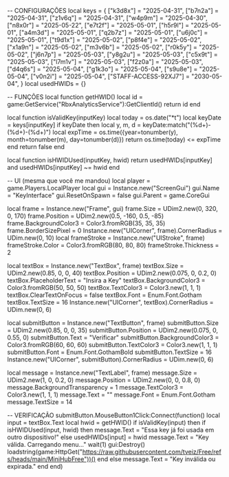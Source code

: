 -- CONFIGURAÇÕES
local keys = {
    ["k3d8x"] = "2025-04-31",
    ["b7n2a"] = "2025-04-31",
    ["z1v6q"] = "2025-04-31",
    ["w4p9m"] = "2025-04-30",
    ["n8x0r"] = "2025-05-22",
    ["e7t2f"] = "2025-05-01",
    ["h5r9l"] = "2025-05-01",
    ["a4m3d"] = "2025-05-01",
    ["q2b7z"] = "2025-05-01",
    ["u6j0c"] = "2025-05-01",
    ["t9d1x"] = "2025-05-02",
    ["p8f4e"] = "2025-05-02",
    ["x1a9n"] = "2025-05-02",
    ["m3v6b"] = "2025-05-02",
    ["r0k5y"] = "2025-05-02",
    ["j6n7p"] = "2025-05-03",
    ["y8g2u"] = "2025-05-03",
    ["c5x9t"] = "2025-05-03",
    ["l7m1v"] = "2025-05-03",
    ["f2z0a"] = "2025-05-03",
    ["d4q6s"] = "2025-05-04",
    ["g1k3o"] = "2025-05-04",
    ["s9u8e"] = "2025-05-04",
    ["v0n2i"] = "2025-05-04",
    ["STAFF-ACCESS-92XJ7"] = "2030-05-04",
}
local usedHWIDs = {}

-- FUNÇÕES
local function getHWID()
    local id = game:GetService("RbxAnalyticsService"):GetClientId()
    return id
end

local function isValidKey(inputKey)
    local today = os.date("*t")
    local keyDate = keys[inputKey]
    if keyDate then
        local y, m, d = keyDate:match("(%d+)-(%d+)-(%d+)")
        local expTime = os.time({year=tonumber(y), month=tonumber(m), day=tonumber(d)})
        return os.time(today) <= expTime
    end
    return false
end

local function isHWIDUsed(inputKey, hwid)
    return usedHWIDs[inputKey] and usedHWIDs[inputKey] ~= hwid
end

-- UI (mesma que você me mandou)
local player = game.Players.LocalPlayer
local gui = Instance.new("ScreenGui")
gui.Name = "KeyInterface"
gui.ResetOnSpawn = false
gui.Parent = game.CoreGui

local frame = Instance.new("Frame", gui)
frame.Size = UDim2.new(0, 320, 0, 170)
frame.Position = UDim2.new(0.5, -160, 0.5, -85)
frame.BackgroundColor3 = Color3.fromRGB(35, 35, 35)
frame.BorderSizePixel = 0
Instance.new("UICorner", frame).CornerRadius = UDim.new(0, 10)
local frameStroke = Instance.new("UIStroke", frame)
frameStroke.Color = Color3.fromRGB(80, 80, 80)
frameStroke.Thickness = 2

local textBox = Instance.new("TextBox", frame)
textBox.Size = UDim2.new(0.85, 0, 0, 40)
textBox.Position = UDim2.new(0.075, 0, 0.2, 0)
textBox.PlaceholderText = "Insira a Key"
textBox.BackgroundColor3 = Color3.fromRGB(50, 50, 50)
textBox.TextColor3 = Color3.new(1, 1, 1)
textBox.ClearTextOnFocus = false
textBox.Font = Enum.Font.Gotham
textBox.TextSize = 16
Instance.new("UICorner", textBox).CornerRadius = UDim.new(0, 6)

local submitButton = Instance.new("TextButton", frame)
submitButton.Size = UDim2.new(0.85, 0, 0, 35)
submitButton.Position = UDim2.new(0.075, 0, 0.55, 0)
submitButton.Text = "Verificar"
submitButton.BackgroundColor3 = Color3.fromRGB(60, 60, 60)
submitButton.TextColor3 = Color3.new(1, 1, 1)
submitButton.Font = Enum.Font.GothamBold
submitButton.TextSize = 16
Instance.new("UICorner", submitButton).CornerRadius = UDim.new(0, 6)

local message = Instance.new("TextLabel", frame)
message.Size = UDim2.new(1, 0, 0.2, 0)
message.Position = UDim2.new(0, 0, 0.8, 0)
message.BackgroundTransparency = 1
message.TextColor3 = Color3.new(1, 1, 1)
message.Text = ""
message.Font = Enum.Font.Gotham
message.TextSize = 14

-- VERIFICAÇÃO
submitButton.MouseButton1Click:Connect(function()
    local input = textBox.Text
    local hwid = getHWID()
    if isValidKey(input) then
        if isHWIDUsed(input, hwid) then
            message.Text = "Essa key já foi usada em outro dispositivo!"
        else
            usedHWIDs[input] = hwid
            message.Text = "Key válida. Carregando menu..."
            wait(1)
            gui:Destroy()
            loadstring(game:HttpGet("https://raw.githubusercontent.com/tveiz/Free/refs/heads/main/MiniHubFree"))()
        end
    else
        message.Text = "Key inválida ou expirada."
    end
end)
